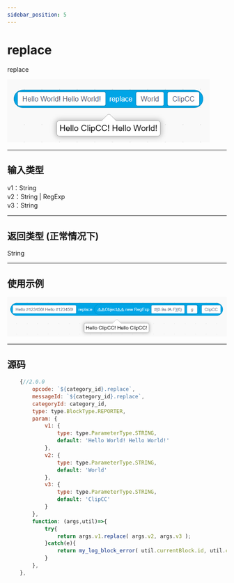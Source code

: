```yaml
---
sidebar_position: 5
---
```

# replace

replace

![img](img\replace\image.png)  


***
## 输入类型
v1：String  
v2：String | RegExp  
v3：String


***
## 返回类型 (正常情况下)
String


***
## 使用示例
![2](img\replace\2.png)  


***
## 源码
```js title="/categorys/reg_exp.js"
    {//2.0.0
        opcode: `${category_id}.replace`,
        messageId: `${category_id}.replace`,
        categoryId: category_id,
        type: type.BlockType.REPORTER,
        param: {
            v1: {
                type: type.ParameterType.STRING,
                default: 'Hello World! Hello World!'
            },
            v2: {
                type: type.ParameterType.STRING,
                default: 'World'
            },
            v3: {
                type: type.ParameterType.STRING,
                default: 'ClipCC'
            }
        },
        function: (args,util)=>{
            try{
                return args.v1.replace( args.v2, args.v3 );
            }catch(e){
                return my_log_block_error( util.currentBlock.id, util.currentBlock.opcode , e );
            }
        },
    },
```
